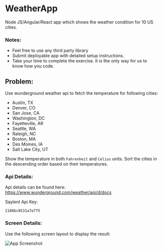 # WeatherApp
Node JS/Angular/React app which shows the weather condition for 10 US cities.

### Notes:
* Feel free to use any third party library
* Submit deployable app with detailed setup instructions. 
* Take your time to complete the exercise. It is the only way for us to know how you code.

## Problem:
Use wunderground weather api to fetch the temperature for following cities:

* Austin, TX
* Denver, CO
* San Jose, CA
* Washington, DC
* Fayetteville, AR
* Seattle, WA
* Raleigh, NC
* Boston, MA
* Des Moines, IA
* Salt Lake City, UT

Show the temperature in both `Fahrenheit` and `Celius` units. 
Sort the cities in the descending order based on their temperatures. 

### Api Details:
Api details can be found here:
https://www.wunderground.com/weather/api/d/docs

Saylent Api Key:
```
2108bc8531a7e775
```

### Screen Details:
Use the following screen layout to display the result:

![App Screenshot](https://github.com/saylent/WeatherApp/blob/master/app-screen.png)

